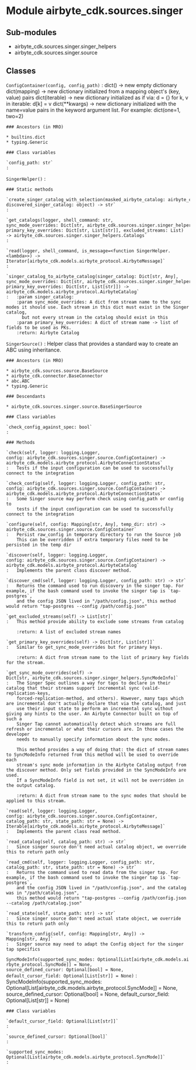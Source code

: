 Module airbyte_cdk.sources.singer
=================================

Sub-modules
-----------
* airbyte_cdk.sources.singer.singer_helpers
* airbyte_cdk.sources.singer.source

Classes
-------

`ConfigContainer(config, config_path)`
:   dict() -> new empty dictionary
    dict(mapping) -> new dictionary initialized from a mapping object's
        (key, value) pairs
    dict(iterable) -> new dictionary initialized as if via:
        d = {}
        for k, v in iterable:
            d[k] = v
    dict(**kwargs) -> new dictionary initialized with the name=value pairs
        in the keyword argument list.  For example:  dict(one=1, two=2)

    ### Ancestors (in MRO)

    * builtins.dict
    * typing.Generic

    ### Class variables

    `config_path: str`
    :

`SingerHelper()`
:   

    ### Static methods

    `create_singer_catalog_with_selection(masked_airbyte_catalog: airbyte_cdk.models.airbyte_protocol.ConfiguredAirbyteCatalog, discovered_singer_catalog: object) ‑> str`
    :

    `get_catalogs(logger, shell_command: str, sync_mode_overrides: Dict[str, airbyte_cdk.sources.singer.singer_helpers.SyncModeInfo], primary_key_overrides: Dict[str, List[str]], excluded_streams: List) ‑> airbyte_cdk.sources.singer.singer_helpers.Catalogs`
    :

    `read(logger, shell_command, is_message=<function SingerHelper.<lambda>>) ‑> Iterator[airbyte_cdk.models.airbyte_protocol.AirbyteMessage]`
    :

    `singer_catalog_to_airbyte_catalog(singer_catalog: Dict[str, Any], sync_mode_overrides: Dict[str, airbyte_cdk.sources.singer.singer_helpers.SyncModeInfo], primary_key_overrides: Dict[str, List[str]]) ‑> airbyte_cdk.models.airbyte_protocol.AirbyteCatalog`
    :   :param singer_catalog:
        :param sync_mode_overrides: A dict from stream name to the sync modes it should use. Each stream in this dict must exist in the Singer catalog,
          but not every stream in the catalog should exist in this
        :param primary_key_overrides: A dict of stream name -> list of fields to be used as PKs.
        :return: Airbyte Catalog

`SingerSource()`
:   Helper class that provides a standard way to create an ABC using
    inheritance.

    ### Ancestors (in MRO)

    * airbyte_cdk.sources.source.BaseSource
    * airbyte_cdk.connector.BaseConnector
    * abc.ABC
    * typing.Generic

    ### Descendants

    * airbyte_cdk.sources.singer.source.BaseSingerSource

    ### Class variables

    `check_config_against_spec: bool`
    :

    ### Methods

    `check(self, logger: logging.Logger, config: airbyte_cdk.sources.singer.source.ConfigContainer) ‑> airbyte_cdk.models.airbyte_protocol.AirbyteConnectionStatus`
    :   Tests if the input configuration can be used to successfully connect to the integration

    `check_config(self, logger: logging.Logger, config_path: str, config: airbyte_cdk.sources.singer.source.ConfigContainer) ‑> airbyte_cdk.models.airbyte_protocol.AirbyteConnectionStatus`
    :   Some Singer source may perform check using config_path or config to
        tests if the input configuration can be used to successfully connect to the integration

    `configure(self, config: Mapping[str, Any], temp_dir: str) ‑> airbyte_cdk.sources.singer.source.ConfigContainer`
    :   Persist raw_config in temporary directory to run the Source job
        This can be overridden if extra temporary files need to be persisted in the temp dir

    `discover(self, logger: logging.Logger, config: airbyte_cdk.sources.singer.source.ConfigContainer) ‑> airbyte_cdk.models.airbyte_protocol.AirbyteCatalog`
    :   Implements the parent class discover method.

    `discover_cmd(self, logger: logging.Logger, config_path: str) ‑> str`
    :   Returns the command used to run discovery in the singer tap. For example, if the bash command used to invoke the singer tap is `tap-postgres`,
        and the config JSON lived in "/path/config.json", this method would return "tap-postgres --config /path/config.json"

    `get_excluded_streams(self) ‑> List[str]`
    :   This method provide ability to exclude some streams from catalog
        
        :return: A list of excluded stream names

    `get_primary_key_overrides(self) ‑> Dict[str, List[str]]`
    :   Similar to get_sync_mode_overrides but for primary keys.
        
        :return: A dict from stream name to the list of primary key fields for the stream.

    `get_sync_mode_overrides(self) ‑> Dict[str, airbyte_cdk.sources.singer.singer_helpers.SyncModeInfo]`
    :   The Singer Spec outlines a way for taps to declare in their catalog that their streams support incremental sync (valid-replication-keys,
        forced-replication-method, and others). However, many taps which are incremental don't actually declare that via the catalog, and just
        use their input state to perform an incremental sync without giving any hints to the user. An Airbyte Connector built on top of such a
        Singer Tap cannot automatically detect which streams are full refresh or incremental or what their cursors are. In those cases the developer
        needs to manually specify information about the sync modes.
        
        This method provides a way of doing that: the dict of stream names to SyncModeInfo returned from this method will be used to override each
        stream's sync mode information in the Airbyte Catalog output from the discover method. Only set fields provided in the SyncModeInfo are used.
        If a SyncModeInfo field is not set, it will not be overridden in the output catalog.
        
        :return: A dict from stream name to the sync modes that should be applied to this stream.

    `read(self, logger: logging.Logger, config: airbyte_cdk.sources.singer.source.ConfigContainer, catalog_path: str, state_path: str = None) ‑> Iterable[airbyte_cdk.models.airbyte_protocol.AirbyteMessage]`
    :   Implements the parent class read method.

    `read_catalog(self, catalog_path: str) ‑> str`
    :   Since singer source don't need actual catalog object, we override this to return path only

    `read_cmd(self, logger: logging.Logger, config_path: str, catalog_path: str, state_path: str = None) ‑> str`
    :   Returns the command used to read data from the singer tap. For example, if the bash command used to invoke the singer tap is `tap-postgres`,
        and the config JSON lived in "/path/config.json", and the catalog was in "/path/catalog.json",
        this method would return "tap-postgres --config /path/config.json --catalog /path/catalog.json"

    `read_state(self, state_path: str) ‑> str`
    :   Since singer source don't need actual state object, we override this to return path only

    `transform_config(self, config: Mapping[str, Any]) ‑> Mapping[str, Any]`
    :   Singer source may need to adapt the Config object for the singer tap specifics

`SyncModeInfo(supported_sync_modes: Optional[List[airbyte_cdk.models.airbyte_protocol.SyncMode]] = None, source_defined_cursor: Optional[bool] = None, default_cursor_field: Optional[List[str]] = None)`
:   SyncModeInfo(supported_sync_modes: Optional[List[airbyte_cdk.models.airbyte_protocol.SyncMode]] = None, source_defined_cursor: Optional[bool] = None, default_cursor_field: Optional[List[str]] = None)

    ### Class variables

    `default_cursor_field: Optional[List[str]]`
    :

    `source_defined_cursor: Optional[bool]`
    :

    `supported_sync_modes: Optional[List[airbyte_cdk.models.airbyte_protocol.SyncMode]]`
    :